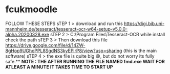 # fcukmoodle
FOLLOW THESE STEPS
 sTEP 1 > download and run this https://digi.bib.uni-mannheim.de/tesseract/tesseract-ocr-w64-setup-v5.0.0-alpha.20200328.exe
 sTEP 2 > C:\Program Files\Tesseract-OCR while install check the path 
 sTEP 3 > Then download this file https://drive.google.com/file/d/14ZW-8gHop9UGhoPPL8SgdNS3kyEPlrP8/view?usp=sharing (this is the main software)
 sTEP 4 > the exe file is quite big 😅, but do not worry its fully safe.**
**NOTE : THE AFTER RUNNING THE FILE NAMED fmd.exe WAIT FOR ATLEAST A MINUTE IT TAKES TIME TO START UP** 
